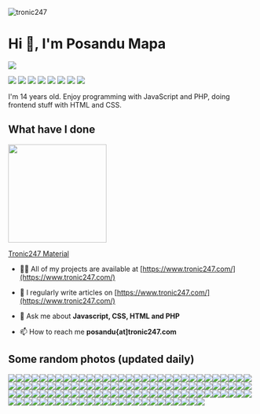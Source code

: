 <p> <img src="https://images.unsplash.com/photo-1496065187959-7f07b8353c55?ixlib=rb-1.2.1&ixid=MnwxMjA3fDB8MHxwaG90by1wYWdlfHx8fGVufDB8fHx8&auto=format&fit=crop&w=400&q=80" alt="tronic247" /> </p>
<h1>Hi 👋, I'm Posandu Mapa</h1>

![](https://komarev.com/ghpvc/?username=posandu)

<a href="mailto:posandu@protonmail.com"><img src="https://img.shields.io/badge/ProtonMail-8B89CC?style=for-the-badge&logo=protonmail&logoColor=white"/></a>
<a href="Posandu#6343"><img src="https://img.shields.io/badge/Discord-7289DA?style=for-the-badge&logo=discord&logoColor=white"/></a>
<a href="https://stackoverflow.com/users/16474083/posandu"><img src="https://img.shields.io/badge/StackOverflow-f48225?style=for-the-badge&logo=stackoverflow&logoColor=white"/></a>
<a href="https://youtube.com/tronic247"><img src="https://img.shields.io/badge/YouTube-FF0000?style=for-the-badge&logo=youtube&logoColor=white"/></a>
<a href="#"><img src="https://img.shields.io/badge/JavaScript-F7DF1E?style=for-the-badge&logo=javascript&logoColor=black"/></a>
<a href="#"><img src="https://img.shields.io/badge/CSS-239120?&style=for-the-badge&logo=css3&logoColor=white"/></a>
<a href="#"><img src="https://img.shields.io/badge/Node.js-43853D?style=for-the-badge&logo=node.js&logoColor=white"/></a>
<a href="#"><img src="https://img.shields.io/badge/PHP-777BB4?style=for-the-badge&logo=php&logoColor=white"/></a>

I'm 14 years old. Enjoy programming with JavaScript and PHP, doing frontend stuff with HTML and CSS.

## What have I done
<a href="https://material.tronic247.com/">
<img src="https://material.tronic247.com/logo.svg" width="200">

Tronic247 Material
</a>

- 👨‍💻 All of my projects are available at [https://www.tronic247.com/](https://www.tronic247.com/)

- 📝 I regularly write articles on [https://www.tronic247.com/](https://www.tronic247.com/)

- 💬 Ask me about **Javascript, CSS, HTML and PHP**

- 📫 How to reach me **posandu{at]tronic247.com**

## Some random photos (updated daily)
![](https://www.gravatar.com/avatar/p4ptwp4ptwp4ptw?s=28)[](https://picsum.photos/20)![](https://picsum.photos/25)![](https://picsum.photos/25?bv7ta=tr)![](https://picsum.photos/25?i6d34=tr)![](https://picsum.photos/25?oa4l4=tr)![](https://picsum.photos/25?tdl48=tr)![](https://picsum.photos/25?8xvmej=tr)![](https://picsum.photos/25?38kx3=tr)![](https://picsum.photos/25?qfek7=tr)![](https://picsum.photos/25?cc4zr=tr)![](https://picsum.photos/25?1ib52=tr)![](https://picsum.photos/25?gmtzi=tr)![](https://picsum.photos/25?iw5v2l=tr)![](https://picsum.photos/25?621jv=tr)![](https://picsum.photos/25?eqwg=tr)![](https://picsum.photos/25?noxqq=tr)![](https://picsum.photos/25?vz662=tr)![](https://picsum.photos/25?0z91n=tr)![](https://picsum.photos/25?iczcbj=tr)![](https://picsum.photos/25?c7u7g=tr)![](https://picsum.photos/25?86blp=tr)![](https://picsum.photos/25?n57jo=tr)![](https://picsum.photos/25?eajsoi=tr)![](https://picsum.photos/25?4nnbt=tr)![](https://picsum.photos/25?r0vdpj=tr)![](https://picsum.photos/25?i0igu=tr)![](https://picsum.photos/25?29yywk=tr)![](https://picsum.photos/25?i5rgr=tr)![](https://picsum.photos/25?4sgra=tr)![](https://picsum.photos/25?gwzk9h=tr)![](https://picsum.photos/25?rpu99=tr)![](https://picsum.photos/25?aqayq=tr)![](https://picsum.photos/25?fni5j=tr)![](https://picsum.photos/25?t6ybg=tr)![](https://picsum.photos/25?ljjeu=tr)![](https://picsum.photos/25?o9xf5=tr)![](https://picsum.photos/25?eq0q=tr)![](https://picsum.photos/25?p6vxbh=tr)![](https://picsum.photos/25?xvwp4=tr)![](https://picsum.photos/25?8cy97=tr)![](https://picsum.photos/25?0ok7h=tr)![](https://picsum.photos/25?v9vkg=tr)![](https://picsum.photos/25?het9pi=tr)![](https://picsum.photos/25?dxva7=tr)![](https://picsum.photos/25?eqt3i=tr)![](https://picsum.photos/25?54dh6=tr)![](https://picsum.photos/25?9fwcl=tr)![](https://picsum.photos/25?pm2v2=tr)![](https://picsum.photos/25?3oms7=tr)![](https://picsum.photos/25?vpncy=tr)![](https://picsum.photos/25?51hpj=tr)![](https://picsum.photos/25?auqax=tr)![](https://picsum.photos/25?omvsoj=tr)![](https://picsum.photos/25?26yu1=tr)![](https://picsum.photos/25?4cpwp=tr)![](https://picsum.photos/25?5vwgw=tr)![](https://picsum.photos/25?ktu8v=tr)![](https://picsum.photos/25?7nf4t=tr)![](https://picsum.photos/25?0w978=tr)![](https://picsum.photos/25?qufym=tr)![](https://picsum.photos/25?wywq4=tr)![](https://picsum.photos/25?ketyw=tr)![](https://picsum.photos/25?divvl=tr)![](https://picsum.photos/25?hxp6q=tr)![](https://picsum.photos/25?y25b2=tr)![](https://picsum.photos/25?p6meff=tr)![](https://picsum.photos/25?eqdfh=tr)![](https://picsum.photos/25?b4d88=tr)![](https://picsum.photos/25?njw1x=tr)![](https://picsum.photos/25?xd1za=tr)![](https://picsum.photos/25?7i0e2i=tr)![](https://picsum.photos/25?bc5iu=tr)![](https://picsum.photos/25?8m29e=tr)![](https://picsum.photos/25?mstpn=tr)![](https://picsum.photos/25?zr8x1=tr)![](https://picsum.photos/25?y523g=tr)![](https://picsum.photos/25?fstvg=tr)![](https://picsum.photos/25?l2hkn=tr)![](https://picsum.photos/25?eoa7w=tr)![](https://picsum.photos/25?71ez=tr)![](https://picsum.photos/25?d1478=tr)![](https://picsum.photos/25?4g9nz=tr)![](https://picsum.photos/25?aaknv=tr)![](https://picsum.photos/25?y2xvd=tr)![](https://picsum.photos/25?gktf1=tr)![](https://picsum.photos/25?ki2g6=tr)![](https://picsum.photos/25?wguly=tr)![](https://picsum.photos/25?0gpu5=tr)![](https://picsum.photos/25?ykfb2=tr)![](https://picsum.photos/25?0zfld=tr)![](https://picsum.photos/25?inow8f=tr)![](https://picsum.photos/25?5fnpm=tr)![](https://picsum.photos/25?1qhu6=tr)![](https://picsum.photos/25?b3poy=tr)![](https://picsum.photos/25?45epi=tr)![](https://picsum.photos/25?nztlz=tr)![](https://picsum.photos/25?fhoypl=tr)![](https://picsum.photos/25?2gy6h=tr)![](https://picsum.photos/25?drjat=tr)![](https://picsum.photos/25?p4cp=tr)![](https://picsum.photos/25?yw30x=tr)![](https://picsum.photos/25?mgw4r=tr)![](https://picsum.photos/25?wu3w1k=tr)![](https://picsum.photos/25?xf0ck=tr)![](https://picsum.photos/25?64vb2=tr)![](https://picsum.photos/25?aoiia=tr)![](https://picsum.photos/25?puud8=tr)![](https://picsum.photos/25?8ay5xj=tr)![](https://picsum.photos/25?rzp9lh=tr)![](https://picsum.photos/25?gd8vfk=tr)![](https://picsum.photos/25?ydatp=tr)![](https://picsum.photos/25?1k4ul=tr)![](https://picsum.photos/25?gcbdc=tr)![](https://picsum.photos/25?i4pvdj=tr)![](https://picsum.photos/25?h19o7=tr)![](https://picsum.photos/25?8xion=tr)![](https://picsum.photos/25?pcexu=tr)![](https://picsum.photos/25?hg80t=tr)<!--aa-->

